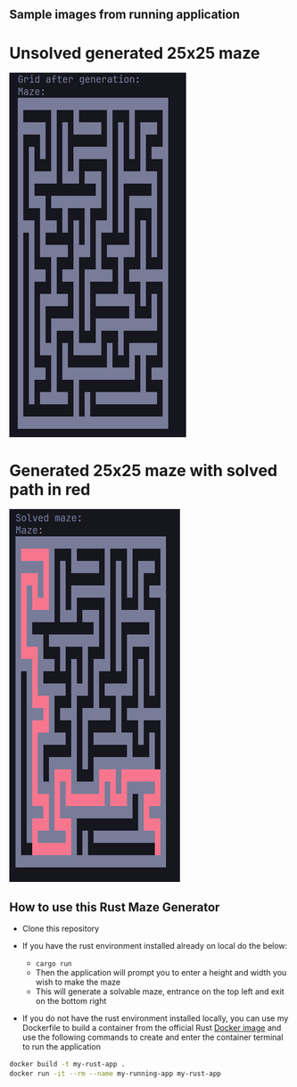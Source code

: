 ## Sample images from running application
# Unsolved generated 25x25 maze 
![image info](./grid_empty.png)

# Generated 25x25 maze with solved path in red 
![image info](./grid_solved.png)

## How to use this Rust Maze Generator
- Clone this repository
- If you have the rust environment installed already on local do the below:
    - ``` cargo run ```
    - Then the application will prompt you to enter a height and width you wish to make the maze
    - This will generate a solvable maze, entrance on the top left and exit on the bottom right

- If you do not have the rust environment installed locally, you can use my Dockerfile to build a container from the official Rust [Docker image](https://hub.docker.com/_/rust/) and use the following commands to create and enter the container terminal to run the application

```bash
docker build -t my-rust-app .
docker run -it --rm --name my-running-app my-rust-app
```

